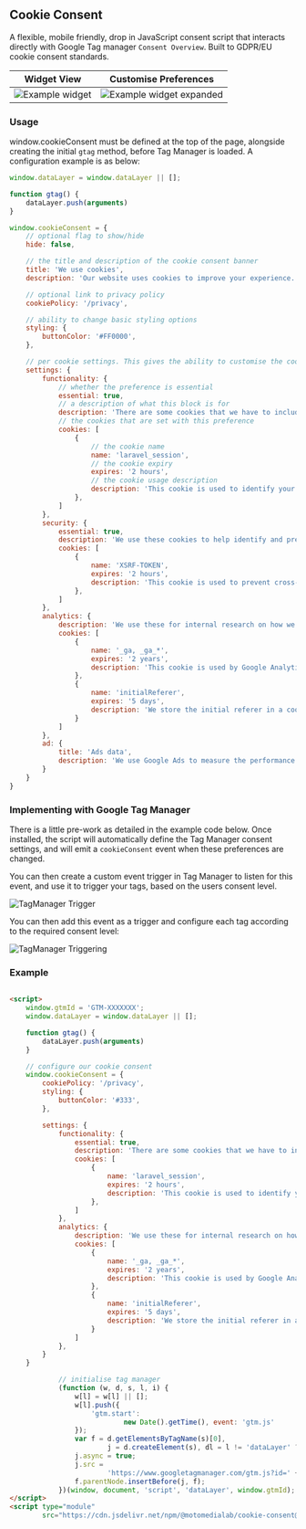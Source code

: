 ## Cookie Consent

A flexible, mobile friendly, drop in JavaScript consent script that interacts directly with Google Tag
manager `Consent Overview`.
Built to GDPR/EU cookie consent standards.

| Widget View                            | Customise Preferences                                    |
|----------------------------------------|----------------------------------------------------------|
| ![Example widget](previews/widget.png) | ![Example widget expanded](previews/widget-expanded.png) |

### Usage

window.cookieConsent must be defined at the top of the page, alongside creating the initial `gtag` method, before Tag
Manager is loaded. A configuration example is as below:

```javascript
window.dataLayer = window.dataLayer || [];

function gtag() {
    dataLayer.push(arguments)
}

window.cookieConsent = {
    // optional flag to show/hide
    hide: false,

    // the title and description of the cookie consent banner
    title: 'We use cookies',
    description: 'Our website uses cookies to improve your experience. In compliance with EU laws, we need to know if you agree to our use of cookies.',

    // optional link to privacy policy
    cookiePolicy: '/privacy',

    // ability to change basic styling options
    styling: {
        buttonColor: '#FF0000',
    },

    // per cookie settings. This gives the ability to customise the cookie settings
    settings: {
        functionality: {
            // whether the preference is essential
            essential: true,
            // a description of what this block is for
            description: 'There are some cookies that we have to include in order for certain web pages to function. For this reason, they do not require your consent.',
            // the cookies that are set with this preference
            cookies: [
                {
                    // the cookie name
                    name: 'laravel_session',
                    // the cookie expiry
                    expires: '2 hours',
                    // the cookie usage description
                    description: 'This cookie is used to identify your unique session on the website.',
                },
            ]
        },
        security: {
            essential: true,
            description: 'We use these cookies to help identify and prevent potential security risks. For this reason, they do not require your consent.',
            cookies: [
                {
                    name: 'XSRF-TOKEN',
                    expires: '2 hours',
                    description: 'This cookie is used to prevent cross-site request forgery (CSRF) attacks.',
                },
            ]
        },
        analytics: {
            description: 'We use these for internal research on how we can improve the service we provide for all our users. These cookies assess how you interact with our website.',
            cookies: [
                {
                    name: '_ga, _ga_*',
                    expires: '2 years',
                    description: 'This cookie is used by Google Analytics to distinguish unique users by assigning a randomly generated number as a client identifier. It is included in each page request in a site and used to calculate visitor, session and campaign data for the sites analytics reports.',
                },
                {
                    name: 'initialReferer',
                    expires: '5 days',
                    description: 'We store the initial referer in a cookie to help us understand how users find our website.'
                }
            ]
        },
        ad: {
            title: 'Ads data',
            description: 'We use Google Ads to measure the performance of our advertising campaigns and to provide advertising based on visitors\' interests. We do not use cookies to collect personal information.',
        }
    }
}
```

### Implementing with Google Tag Manager

There is a little pre-work as detailed in the example code below. Once installed, the script will automatically define
the Tag Manager consent settings, and will emit a `cookieConsent` event when these preferences are changed.

You can then create a custom event trigger in Tag Manager to listen for this event, and use it to trigger your tags,
based on the users consent level.

![TagManager Trigger](previews/trigger.png)

You can then add this event as a trigger and configure each tag according to the required consent level:

![TagManager Triggering](previews/triggering.png)

### Example

```html

<script>
    window.gtmId = 'GTM-XXXXXXX';
    window.dataLayer = window.dataLayer || [];

    function gtag() {
        dataLayer.push(arguments)
    }

    // configure our cookie consent
    window.cookieConsent = {
        cookiePolicy: '/privacy',
        styling: {
            buttonColor: '#333',
        },

        settings: {
            functionality: {
                essential: true,
                description: 'There are some cookies that we have to include in order for certain web pages to function. For this reason, they do not require your consent.',
                cookies: [
                    {
                        name: 'laravel_session',
                        expires: '2 hours',
                        description: 'This cookie is used to identify your unique session on the website.',
                    },
                ]
            },
            analytics: {
                description: 'We use these for internal research on how we can improve the service we provide for all our users. These cookies assess how you interact with our website.',
                cookies: [
                    {
                        name: '_ga, _ga_*',
                        expires: '2 years',
                        description: 'This cookie is used by Google Analytics to distinguish unique users by assigning a randomly generated number as a client identifier. It is included in each page request in a site and used to calculate visitor, session and campaign data for the sites analytics reports.',
                    },
                    {
                        name: 'initialReferer',
                        expires: '5 days',
                        description: 'We store the initial referer in a cookie to help us understand how users find our website.'
                    }
                ]
            },
        }
    }

            // initialise tag manager
            (function (w, d, s, l, i) {
                w[l] = w[l] || [];
                w[l].push({
                    'gtm.start':
                            new Date().getTime(), event: 'gtm.js'
                });
                var f = d.getElementsByTagName(s)[0],
                        j = d.createElement(s), dl = l != 'dataLayer' ? '&l=' + l : '';
                j.async = true;
                j.src =
                        'https://www.googletagmanager.com/gtm.js?id=' + i + dl;
                f.parentNode.insertBefore(j, f);
            })(window, document, 'script', 'dataLayer', window.gtmId);
</script>
<script type="module"
        src="https://cdn.jsdelivr.net/npm/@motomedialab/cookie-consent@latest/dist/assets/index.js"></script>
```